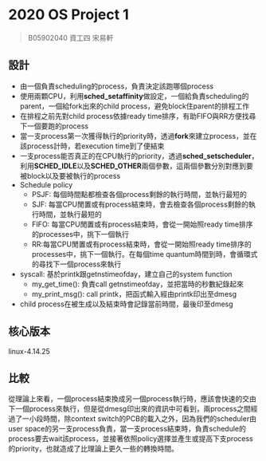 # 2020 OS Project 1

> B05902040 資工四 宋易軒

## 設計

* 由一個負責scheduling的process，負責決定該跑哪個process
* 使用兩顆CPU，利用**sched_setaffinity**做設定，一個給負責scheduling的parent，一個給fork出來的child process，避免block住parent的排程工作
* 在排程之前先對child process依據ready time排序，有助FIFO與RR方便找尋下一個要跑的process
* 當一支process第一次獲得執行的priority時，透過**fork**來建立process，並在該process計時，若execution time到了便結束
* 一支process能否真正的在CPU執行的priority，透過**sched_setscheduler**，利用**SCHED_IDLE**以及**SCHED_OTHER**兩個參數，這兩個參數分別對應到要被block以及要被執行的process
* Schedule policy
  * PSJF: 每個時間點都檢查各個process剩餘的執行時間，並執行最短的
  * SJF: 每當CPU閒置或有process結束時，會去檢查各個process剩餘的執行時間，並執行最短的
  * FIFO: 每當CPU閒置或有process結束時，會從一開始照ready time排序的processes中，挑下一個執行
  * RR:每當CPU閒置或有process結束時，會從一開始照ready time排序的processes中，挑下一個執行。在每個time quantum時間到時，會循環式的尋找下一個process來執行
* syscall: 基於printk跟getnstimeofday，建立自己的system function
  * my_get_time(): 負責call getnstimeofday，並把當時的秒數紀錄起來
  * my_print_msg(): call printk，把函式輸入經由printk印出至dmesg
* child process在被生成以及結束時會記錄當前時間，最後印至dmesg

## 核心版本

linux-4.14.25



## 比較

從理論上來看，一個process結束換成另一個process執行時，應該會快速的交由下一個process來執行，但是從dmesg印出來的資訊中可看到，兩process之間經過了一小段時間，除context switch的PCB的載入之外，因為我們的scheduler由user space的另一支process負責，當一支process結束時，負責schedule的process要去wait該process，並接著依照policy選擇並產生或提高下支process的priority，也就造成了比理論上更久一些的轉換時間。

